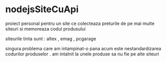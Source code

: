 # nodejsSiteCuApi
proiect personal pentru un site ce colecteaza preturile de pe mai multe siteuri si memoreaza codul produsului

siteurile tinta sunt : altex , emag , pcgarage

singura problema care am intampinat-o pana acum este nestandardizarea codurilor produselor . am intalnit la unele produse sa nu fie pe alte siteuri 
